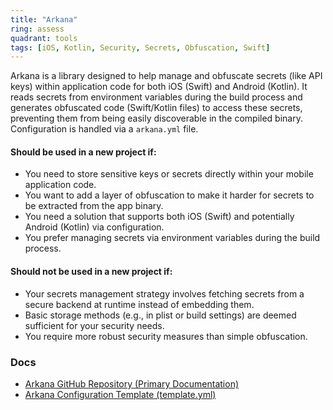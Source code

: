 ```yaml
---
title: "Arkana"
ring: assess
quadrant: tools
tags: [iOS, Kotlin, Security, Secrets, Obfuscation, Swift]
---
```


Arkana is a library designed to help manage and obfuscate secrets (like API keys) within application code for both iOS (Swift) and Android (Kotlin). It reads secrets from environment variables during the build process and generates obfuscated code (Swift/Kotlin files) to access these secrets, preventing them from being easily discoverable in the compiled binary. Configuration is handled via a `arkana.yml` file.

#### Should be used in a new project if:

* You need to store sensitive keys or secrets directly within your mobile application code.
* You want to add a layer of obfuscation to make it harder for secrets to be extracted from the app binary.
* You need a solution that supports both iOS (Swift) and potentially Android (Kotlin) via configuration.
* You prefer managing secrets via environment variables during the build process.

#### Should not be used in a new project if:

* Your secrets management strategy involves fetching secrets from a secure backend at runtime instead of embedding them.
* Basic storage methods (e.g., in plist or build settings) are deemed sufficient for your security needs.
* You require more robust security measures than simple obfuscation.

### Docs

* [Arkana GitHub Repository (Primary Documentation)](https://github.com/rogerluan/arkana)
* [Arkana Configuration Template (template.yml)](https://github.com/rogerluan/arkana/blob/main/template.yml)